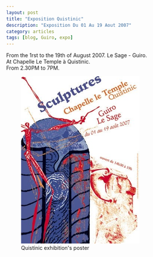 ```yaml
---
layout: post
title: "Exposition Quistinic"
description: "Exposition Du 01 Au 19 Aout 2007"
category: articles
tags: [blog, Guiro, expo]
---
```

From the 1rst to the 19th of August 2007.
Le Sage - Guiro.  
At Chapelle Le Temple à Quistinic.  
From 2.30PM to 7PM.  
<figure>
	<img src="/images/exposition-quistinic.jpg">
	<figcaption>Quistinic exhibition's poster</figcaption>
</figure>
